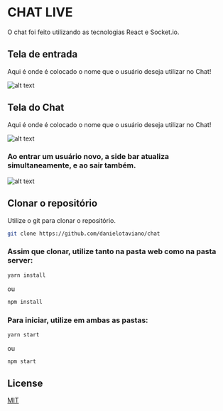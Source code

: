# CHAT LIVE

O chat foi feito utilizando as tecnologias React e Socket.io.

## Tela de entrada

Aqui é onde é colocado o nome que o usuário deseja utilizar no Chat!

![alt text](https://i.ibb.co/K90sCwD/Screenshot-from-2020-08-11-23-46-48.png)

## Tela do Chat

Aqui é onde é colocado o nome que o usuário deseja utilizar no Chat!

![alt text](https://i.ibb.co/fHMrvR1/Screenshot-from-2020-08-11-23-47-11.png)

### Ao entrar um usuário novo, a side bar atualiza simultaneamente, e ao sair também.

![alt text](https://i.ibb.co/4m8Cmrp/Screenshot-from-2020-08-11-23-48-18.png)

## Clonar o repositório

Utilize o git para clonar o repositório.

```bash
git clone https://github.com/danielotaviano/chat
```

### Assim que clonar, utilize tanto na pasta web como na pasta server:

```bash
yarn install
```

ou

```bash
npm install
```

### Para iniciar, utilize em ambas as pastas:

```bash
yarn start
```

ou

```bash
npm start
```

## License

[MIT](https://choosealicense.com/licenses/mit/)
